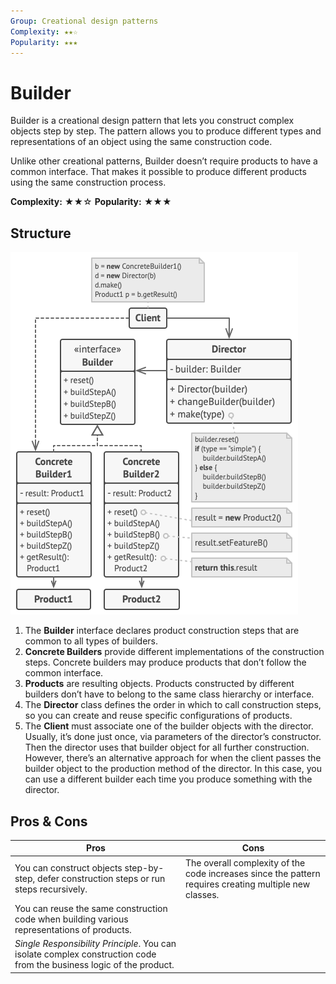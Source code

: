 ```yaml
---
Group: Creational design patterns
Complexity: ★★☆
Popularity: ★★★
---
```

# Builder

Builder is a creational design pattern that lets you construct complex objects step by step. The pattern allows you to produce different types and representations of an object using the same construction code.

Unlike other creational patterns, Builder doesn’t require products to have a common interface. That makes it possible to produce different products using the same construction process.

**Complexity:** ★★☆
**Popularity:** ★★★

## Structure

![](../media/builder.png)

1. The **Builder** interface declares product construction steps that are common to all types of builders.
2. **Concrete Builders** provide different implementations of the construction steps. Concrete builders may produce products that don’t follow the common interface.
3. **Products** are resulting objects. Products constructed by different builders don’t have to belong to the same class hierarchy or interface.
4. The **Director** class defines the order in which to call construction steps, so you can create and reuse specific configurations of products.
5. The **Client** must associate one of the builder objects with the director. Usually, it’s done just once, via parameters of the director’s constructor. Then the director uses that builder object for all further construction. However, there’s an alternative approach for when the client passes the builder object to the production method of the director. In this case, you can use a different builder each time you produce something with the director.

## Pros & Cons

| Pros                                                                                                                   | Cons                                                                                                   |
|------------------------------------------------------------------------------------------------------------------------|--------------------------------------------------------------------------------------------------------|
| You can construct objects step-by-step, defer construction steps or run steps recursively.                             | The overall complexity of the code increases since the pattern requires creating multiple new classes. |
| You can reuse the same construction code when building various representations of products.                            |                                                                                                        |
| _Single Responsibility Principle_. You can isolate complex construction code from the business logic of the product. |                                                                                                        |